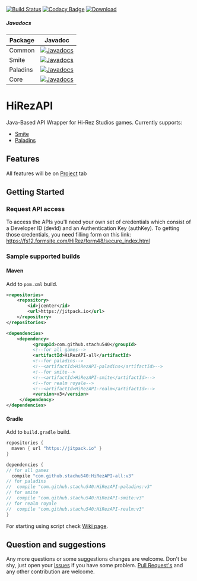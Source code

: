 [![Build Status](https://travis-ci.org/stachu540/HiRezAPI.svg)](https://travis-ci.org/stachu540/HiRezAPI)
[![Codacy Badge](https://api.codacy.com/project/badge/Grade/ee16a92996a3425d87403780aa18f316)](https://www.codacy.com/app/stachu540/HiRezAPI?utm_source=github.com&amp;utm_medium=referral&amp;utm_content=stachu540/HiRezAPI&amp;utm_campaign=Badge_Grade)
[![Download](https://api.bintray.com/packages/stachu540/Java/HiRezAPI/images/download.svg) ](https://bintray.com/stachu540/Java/HiRezAPI/_latestVersion)
##### Javadocs
| Package | Javadoc |
|---|---|
| Common | [![Javadocs](http://javadoc.io/badge/com.github.stachu540/HiRezApi-common.svg)](http://javadoc.io/doc/com.github.stachu540/HiRezApi-common) |
| Smite | [![Javadocs](http://javadoc.io/badge/com.github.stachu540/HiRezApi-smite.svg)](http://javadoc.io/doc/com.github.stachu540/HiRezApi-smite) |
| Paladins | [![Javadocs](http://javadoc.io/badge/com.github.stachu540/HiRezApi-paladins.svg)](http://javadoc.io/doc/com.github.stachu540/HiRezApi-paladins) |
| Core | [![Javadocs](http://javadoc.io/badge/com.github.stachu540/HiRezApi-core.svg)](http://javadoc.io/doc/com.github.stachu540/HiRezApi-core) |

# HiRezAPI
Java-Based API Wrapper for Hi-Rez Studios games. Currently supports:
 * [Smite](https://smitegame.com/)
 * [Paladins](https://paladins.com/)
 
## Features

All features will be on [Project](https://github.com/stachu540/HiRezAPI/projects/4) tab

## Getting Started

### Request API access
To access the APIs you'll need your own set of credentials which consist of a Developer ID (devId) and an Authentication Key (authKey). To getting those credentials, you need filling form on this link: https://fs12.formsite.com/HiRez/form48/secure_index.html

### Sample supported builds

#### Maven
Add to `pom.xml` build.
```xml
<repositories>
    <repository>
        <id>jcenter</id>
        <url>https://jitpack.io</url>
    </repository>
</repositories>

<dependencies>
    <dependency>
          <groupId>com.github.stachu540</groupId>
          <!--for all games-->
          <artifactId>HiRezAPI-all</artifactId> 
          <!--for paladins-->
          <!--<artifactId>HiRezAPI-paladins</artifactId>-->
          <!--for smite-->
          <!--<artifactId>HiRezAPI-smite</artifactId>-->
          <!--for realm royale-->
          <!--<artifactId>HiRezAPI-realm</artifactId>-->
          <version>v3</version>
     </dependency>
</dependencies>
```
#### Gradle
Add to `build.gradle` build.
```groovy
repositories {
  maven { url "https://jitpack.io" }
}

dependencies {
// for all games
  compile "com.github.stachu540:HiRezAPI-all:v3"
// for paladins
//  compile "com.github.stachu540:HiRezAPI-paladins:v3"
// for smite
//  compile "com.github.stachu540:HiRezAPI-smite:v3"
// for realm royale
//  compile "com.github.stachu540:HiRezAPI-realm:v3"
}
```

For starting using script check [Wiki page](https://github.com/stachu540/HiRezAPI/wiki).

## Question and suggestions
Any more questions or some suggestions changes are welcome. Don't be shy, just open your [Issues](https://github.com/stachu540/HiRezAPI/issues) if you have some problem. [Pull Request's](https://github.com/stachu540/HiRezAPI/pulls) and any other contribution are welcome.
